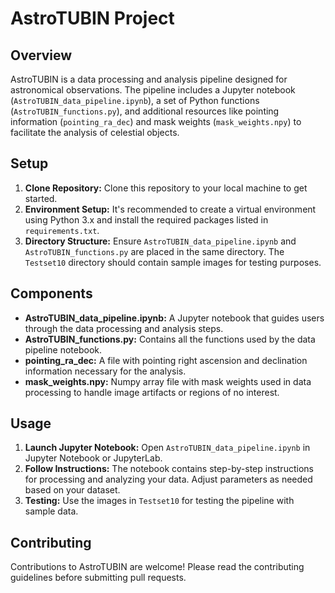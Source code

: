 # AstroTUBIN Project

## Overview

AstroTUBIN is a data processing and analysis pipeline designed for astronomical observations. The pipeline includes a Jupyter notebook (`AstroTUBIN_data_pipeline.ipynb`), a set of Python functions (`AstroTUBIN_functions.py`), and additional resources like pointing information (`pointing_ra_dec`) and mask weights (`mask_weights.npy`) to facilitate the analysis of celestial objects.

## Setup

1. **Clone Repository:** Clone this repository to your local machine to get started.
2. **Environment Setup:** It's recommended to create a virtual environment using Python 3.x and install the required packages listed in `requirements.txt`.
3. **Directory Structure:** Ensure `AstroTUBIN_data_pipeline.ipynb` and `AstroTUBIN_functions.py` are placed in the same directory. The `Testset10` directory should contain sample images for testing purposes.

## Components

- **AstroTUBIN_data_pipeline.ipynb:** A Jupyter notebook that guides users through the data processing and analysis steps.
- **AstroTUBIN_functions.py:** Contains all the functions used by the data pipeline notebook.
- **pointing_ra_dec:** A file with pointing right ascension and declination information necessary for the analysis.
- **mask_weights.npy:** Numpy array file with mask weights used in data processing to handle image artifacts or regions of no interest.

## Usage

1. **Launch Jupyter Notebook:** Open `AstroTUBIN_data_pipeline.ipynb` in Jupyter Notebook or JupyterLab.
2. **Follow Instructions:** The notebook contains step-by-step instructions for processing and analyzing your data. Adjust parameters as needed based on your dataset.
3. **Testing:** Use the images in `Testset10` for testing the pipeline with sample data.

## Contributing

Contributions to AstroTUBIN are welcome! Please read the contributing guidelines before submitting pull requests.

